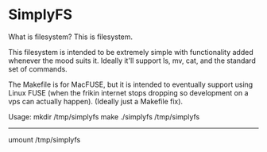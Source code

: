 SimplyFS
========

What is filesystem? This is filesystem.

This filesystem is intended to be extremely simple with functionality
added whenever the mood suits it. Ideally it'll support ls, mv, cat,
and the standard set of commands.

The Makefile is for MacFUSE, but it is intended to eventually support
using Linux FUSE (when the frikin internet stops dropping so development
on a vps can actually happen). (Ideally just a Makefile fix).

Usage:
mkdir /tmp/simplyfs
make
./simplyfs /tmp/simplyfs

---------------------

umount /tmp/simplyfs
